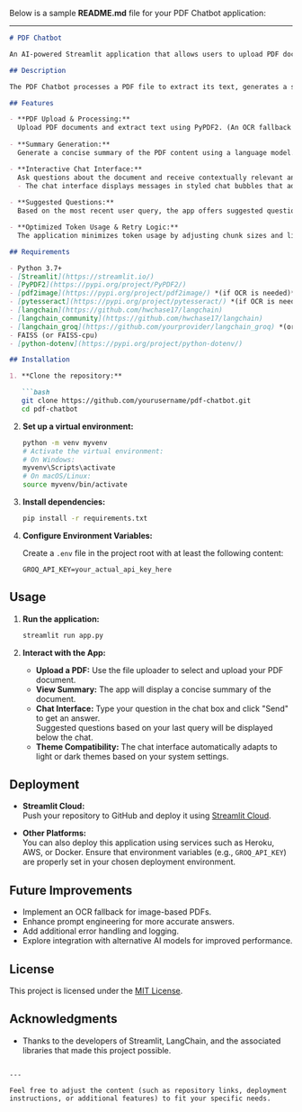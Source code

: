 Below is a sample **README.md** file for your PDF Chatbot application:

---

```markdown
# PDF Chatbot

An AI-powered Streamlit application that allows users to upload PDF documents, generate concise summaries, and interact with the document content via a chat interface.

## Description

The PDF Chatbot processes a PDF file to extract its text, generates a summary of the document, and then provides an interactive chat interface where users can ask questions about the content. The chatbot uses a language model (via LangChain and ChatGroq) to answer questions based on the PDF content. It also provides suggested follow-up questions based on the user's previous queries. The app supports both light and dark themes for improved readability.

## Features

- **PDF Upload & Processing:**  
  Upload PDF documents and extract text using PyPDF2. (An OCR fallback can be implemented if needed.)
  
- **Summary Generation:**  
  Generate a concise summary of the PDF content using a language model.

- **Interactive Chat Interface:**  
  Ask questions about the document and receive contextually relevant answers.  
  - The chat interface displays messages in styled chat bubbles that adapt to the user's theme.
  
- **Suggested Questions:**  
  Based on the most recent user query, the app offers suggested questions to help further explore the content.

- **Optimized Token Usage & Retry Logic:**  
  The application minimizes token usage by adjusting chunk sizes and limits the number of context chunks. It also includes retry logic to handle rate limit errors gracefully.

## Requirements

- Python 3.7+
- [Streamlit](https://streamlit.io/)
- [PyPDF2](https://pypi.org/project/PyPDF2/)
- [pdf2image](https://pypi.org/project/pdf2image/) *(if OCR is needed)*
- [pytesseract](https://pypi.org/project/pytesseract/) *(if OCR is needed)*
- [langchain](https://github.com/hwchase17/langchain)
- [langchain_community](https://github.com/hwchase17/langchain)
- [langchain_groq](https://github.com/yourprovider/langchain_groq) *(or your specific API integration)*
- FAISS (or FAISS-cpu)
- [python-dotenv](https://pypi.org/project/python-dotenv/)

## Installation

1. **Clone the repository:**

   ```bash
   git clone https://github.com/yourusername/pdf-chatbot.git
   cd pdf-chatbot
   ```

2. **Set up a virtual environment:**

   ```bash
   python -m venv myvenv
   # Activate the virtual environment:
   # On Windows:
   myvenv\Scripts\activate
   # On macOS/Linux:
   source myvenv/bin/activate
   ```

3. **Install dependencies:**

   ```bash
   pip install -r requirements.txt
   ```

4. **Configure Environment Variables:**

   Create a `.env` file in the project root with at least the following content:

   ```env
   GROQ_API_KEY=your_actual_api_key_here
   ```

## Usage

1. **Run the application:**

   ```bash
   streamlit run app.py
   ```

2. **Interact with the App:**
   - **Upload a PDF:** Use the file uploader to select and upload your PDF document.
   - **View Summary:** The app will display a concise summary of the document.
   - **Chat Interface:** Type your question in the chat box and click "Send" to get an answer.  
     Suggested questions based on your last query will be displayed below the chat.
   - **Theme Compatibility:** The chat interface automatically adapts to light or dark themes based on your system settings.

## Deployment

- **Streamlit Cloud:**  
  Push your repository to GitHub and deploy it using [Streamlit Cloud](https://streamlit.io/cloud).

- **Other Platforms:**  
  You can also deploy this application using services such as Heroku, AWS, or Docker. Ensure that environment variables (e.g., `GROQ_API_KEY`) are properly set in your chosen deployment environment.

## Future Improvements

- Implement an OCR fallback for image-based PDFs.
- Enhance prompt engineering for more accurate answers.
- Add additional error handling and logging.
- Explore integration with alternative AI models for improved performance.

## License

This project is licensed under the [MIT License](LICENSE).

## Acknowledgments

- Thanks to the developers of Streamlit, LangChain, and the associated libraries that made this project possible.
```

---

Feel free to adjust the content (such as repository links, deployment instructions, or additional features) to fit your specific needs.
